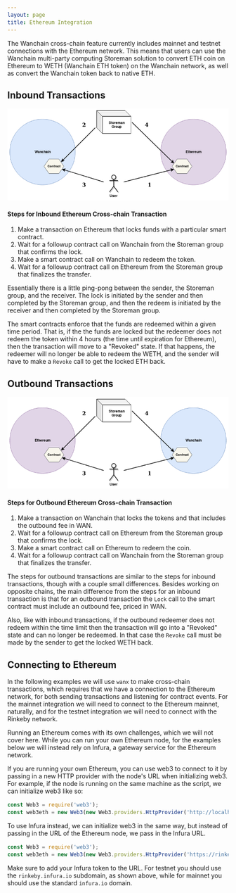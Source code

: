 ```yaml
---
layout: page
title: Ethereum Integration
---
```


The Wanchain cross-chain feature currently includes mainnet and testnet
connections with the Ethereum network. This means that users can use the Wanchain
multi-party computing Storeman solution to convert ETH coin on Ethereum to WETH
(Wanchain ETH token) on the Wanchain network, as well as convert the Wanchain
token back to native ETH.

## Inbound Transactions

![Ethereum Inbound](/img/ethereum_inbound.png)

#### Steps for Inbound Ethereum Cross-chain Transaction

1. Make a transaction on Ethereum that locks funds with a particular smart
   contract.
2. Wait for a followup contract call on Wanchain from the Storeman group that
   confirms the lock.
3. Make a smart contract call on Wanchain to redeem the token.
4. Wait for a followup contract call on Ethereum from the Storeman group that
   finalizes the transfer.

Essentially there is a little ping-pong between the sender, the Storeman group,
and the receiver. The lock is initiated by the sender and then completed by
the Storeman group, and then the redeem is initiated by the receiver and then
completed by the Storeman group.

The smart contracts enforce that the funds are redeemed within a given time
period. That is, if the the funds are locked but the redeemer does not redeem
the token within 4 hours (the time until expiration for Ethereum), then the
transaction will move to a "Revoked" state. If that happens, the redeemer will
no longer be able to redeem the WETH, and the sender will have to make a
`Revoke` call to get the locked ETH back.

## Outbound Transactions

![Ethereum Outbound](/img/ethereum_outbound.png)

#### Steps for Outbound Ethereum Cross-chain Transaction

1. Make a transaction on Wanchain that locks the tokens and that includes the
   outbound fee in WAN.
2. Wait for a followup contract call on Ethereum from the Storeman group that
   confirms the lock.
3. Make a smart contract call on Ethereum to redeem the coin.
4. Wait for a followup contract call on Wanchain from the Storeman group that
   finalizes the transfer.

The steps for outbound transactions are similar to the steps for inbound
transactions, though with a couple small differences. Besides working on
opposite chains, the main difference from the steps for an inbound transaction
is that for an outbound transaction the `Lock` call to the smart contract must
include an outbound fee, priced in WAN.

Also, like with inbound transactions, if the outbound redeemer does not redeem
within the time limit then the transaction will go into a "Revoked" state and
can no longer be redeemed. In that case the `Revoke` call must be made by the
sender to get the locked WETH back.

## Connecting to Ethereum

In the following examples we will use `wanx` to make cross-chain transactions,
which requires that we have a connection to the Ethereum network, for both
sending transactions and listening for contract events. For the mainnet
integration we will need to connect to the Ethereum mainnet, naturally, and for
the testnet integration we will need to connect with the Rinkeby network.

Running an Ethereum comes with its own challenges, which we will not cover
here. While you can run your own Ethereum node, for the examples below we will
instead rely on Infura, a gateway service for the Ethereum network.

If you are running your own Ethereum, you can use web3 to connect to it by
passing in a new HTTP provider with the node's URL when initializing web3. For
example, if the node is running on the same machine as the script, we can
initialize web3 like so:

```js
const Web3 = require('web3');
const web3eth = new Web3(new Web3.providers.HttpProvider('http://localhost:18545');
```

To use Infura instead, we can initialize web3 in the same way, but instead of
passing in the URL of the Ethereum node, we pass in the Infura URL.

```js
const Web3 = require('web3');
const web3eth = new Web3(new Web3.providers.HttpProvider('https://rinkeby.infura.io/<myToken>');
```

Make sure to add your Infura token to the URL. For testnet you should use the
`rinkeby.infura.io` subdomain, as shown above, while for mainnet you should use
the standard `infura.io` domain.
